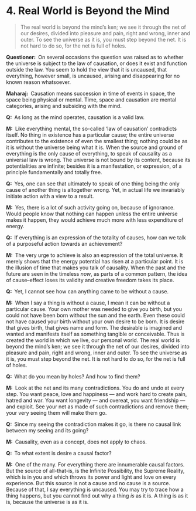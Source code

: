 # 4. Real World is Beyond the Mind

>The real world is beyond the mind’s ken; we see it through the net of our desires, divided into pleasure and pain, right and wrong, inner and outer. To see the universe as it is, you must step beyond the net. It is not hard to do so, for the net is full of holes.

**Questioner:**&ensp;On several occasions the question was raised as to whether the universe is subject to the law of causation, or does it exist and function outside the law. You seem to hold the view that it is uncaused, that everything, however small, is uncaused, arising and disappearing for no known reason whatsoever.

**Maharaj:**&ensp;Causation means succession in time of events in space, the space being physical or mental. Time, space and causation are mental categories, arising and subsiding with the mind.

**Q:**&ensp;As long as the mind operates, causation is a valid law.

**M:**&ensp;Like everything mental, the so-called ‘law of causation’ contradicts itself. No thing in existence has a particular cause; the entire universe contributes to the existence of even the smallest thing; nothing could be as it is without the universe being what it is. When the source and ground of everything is the only cause of everything, to speak of causality as a universal law is wrong. The universe is not bound by its content, because its potentialities are infinite; besides it is a manifestation, or expression, of a principle fundamentally and totally free.

**Q:**&ensp;Yes, one can see that ultimately to speak of one thing being the only cause of another thing is altogether wrong. Yet, in actual life we invariably initiate action with a view to a result.

**M:**&ensp;Yes, there is a lot of such activity going on, because of ignorance. Would people know that nothing can happen unless the entire universe makes it happen, they would achieve much more with less expenditure of energy.

**Q:**&ensp;If everything is an expression of the totality of causes, how can we talk of a purposeful action towards an achievement?

**M:**&ensp;The very urge to achieve is also an expression of the total universe. It merely shows that the energy potential has risen at a particular point. It is the illusion of time that makes you talk of causality. When the past and the future are seen in the timeless *now*, as parts of a common pattern, the idea of cause–effect loses its validity and creative freedom takes its place.

**Q:**&ensp;Yet, I cannot see how can anything came to be without a cause.

**M:**&ensp;When I say a thing is without a cause, I mean it can be without a particular cause. Your own mother was needed to give you birth, but you could not have been born without the sun and the earth. Even these could not have caused your birth without your own desire to be born. It is desire that gives birth, that gives name and form. The desirable is imagined and wanted and manifests itself as something tangible or conceivable. Thus is created the world in which we live, our personal world. The real world is beyond the mind’s ken; we see it through the net of our desires, divided into pleasure and pain, right and wrong, inner and outer. To see the universe as it is, you must step beyond the net. It is not hard to do so, for the net is full of holes.

**Q:**&ensp;What do you mean by holes? And how to find them?

**M:**&ensp;Look at the net and its many contradictions. You do and undo at every step. You want peace, love and happiness — and work hard to create pain, hatred and war. You want longevity — and overeat, you want friendship — and exploit. See your net as made of such contradictions and remove them; your very seeing them will make them go.

**Q:**&ensp;Since my seeing the contradiction makes it go, is there no causal link between my seeing and its going?

**M:**&ensp;Causality, even as a concept, does not apply to chaos.

**Q:**&ensp;To what extent is desire a causal factor?

**M:**&ensp;One of the many. For everything there are innumerable causal factors. But the source of all-that-is, is the Infinite Possibility, the Supreme Reality, which is in you and which throws its power and light and love on every experience. But this source is not a cause and no cause is a source. Because of that, I say everything is uncaused. You may try to trace how a thing happens, but you cannot find out why a thing *is* as it is. A thing is as it is, because the universe is as it is.